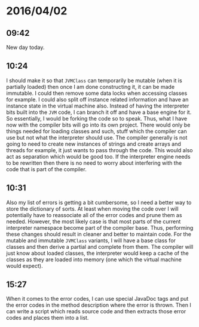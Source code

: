 # 2016/04/02

## 09:42

New day today.

## 10:24

I should make it so that `JVMClass` can temporarily be mutable (when it is
partially loaded) then once I am done constructing it, it can be made
immutable. I could then remove some data locks when accessing classes for
example. I could also split off instance related information and have an
instance state in the virtual machine also. Instead of having the interpreter
bits built into the `JVM` code, I can branch it off and have a base engine
for it. So essentially, I would be forking the code so to speak. Thus, what
I have now with the compiler bits will go into its own project. There would
only be things needed for loading classes and such, stuff which the compiler
can use but not what the interpreter should use. The compiler generally is
not going to need to create new instances of strings and create arrays and
threads for example, it just wants to pass through the code. This would also
act as separation which would be good too. If the interpreter engine needs to
be rewritten then there is no need to worry about interfering with the code
that is part of the compiler.

## 10:31

Also my list of errors is getting a bit cumbersome, so I need a better way to
store the dictionary of sorts. At least when moving the code over I will
potentially have to reassociate all of the error codes and prune them as
needed. However, the most likely case is that most parts of the current
interpreter namespace become part of the compiler base. Thus, performing these
changes should result in cleaner and better to maintain code. For the mutable
and immutable `JVMClass` variants, I will have a base class for classes and
then derive a partial and complete from them. The compiler will just know
about loaded classes, the interpreter would keep a cache of the classes as
they are loaded into memory (one which the virtual machine would expect).

## 15:27

When it comes to the error codes, I can use special JavaDoc tags and put the
error codes in the method description where the error is thrown. Then I can
write a script which reads source code and then extracts those error codes and
places them into a list.

